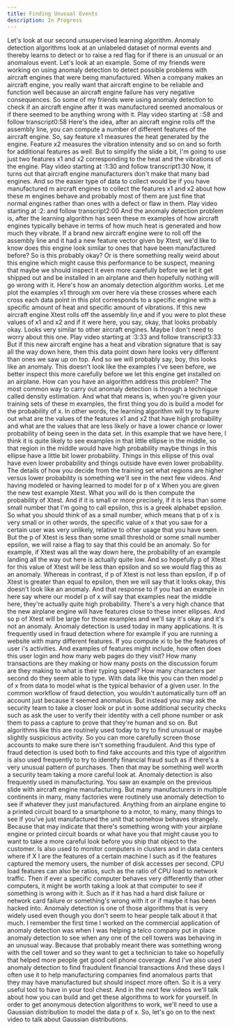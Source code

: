 ```yaml
---
title: Finding Unusual Events
description: In Progress
---
```


Let's look at our second unsupervised learning algorithm. Anomaly detection algorithms look at an unlabeled dataset of normal events and thereby learns to detect or to raise a red flag for if there is an unusual or an anomalous event. Let's look at an example. Some of my friends were working on using anomaly detection to detect possible problems with aircraft engines that were being manufactured. When a company makes an aircraft engine, you really want that aircraft engine to be reliable and function well because an aircraft engine failure has very negative consequences. So some of my friends were using anomaly detection to check if an aircraft engine after it was manufactured seemed anomalous or if there seemed to be anything wrong with it.
Play video starting at ::58 and follow transcript0:58
Here's the idea, after an aircraft engine rolls off the assembly line, you can compute a number of different features of the aircraft engine. So, say feature x1 measures the heat generated by the engine. Feature x2 measures the vibration intensity and so on and so forth for additional features as well. But to simplify the slide a bit, I'm going to use just two features x1 and x2 corresponding to the heat and the vibrations of the engine.
Play video starting at :1:30 and follow transcript1:30
Now, it turns out that aircraft engine manufacturers don't make that many bad engines. And so the easier type of data to collect would be if you have manufactured m aircraft engines to collect the features x1 and x2 about how these m engines behave and probably most of them are just fine that normal engines rather than ones with a defect or flaw in them.
Play video starting at :2: and follow transcript2:00
And the anomaly detection problem is, after the learning algorithm has seen these m examples of how aircraft engines typically behave in terms of how much heat is generated and how much they vibrate. If a brand new aircraft engine were to roll off the assembly line and it had a new feature vector given by Xtest, we'd like to know does this engine look similar to ones that have been manufactured before? So is this probably okay? Or is there something really weird about this engine which might cause this performance to be suspect, meaning that maybe we should inspect it even more carefully before we let it get shipped out and be installed in an airplane and then hopefully nothing will go wrong with it. Here's how an anomaly detection algorithm works. Let me plot the examples x1 through xm over here via these crosses where each cross each data point in this plot corresponds to a specific engine with a specific amount of heat and specific amount of vibrations. If this new aircraft engine Xtest rolls off the assembly lin,e and if you were to plot these values of x1 and x2 and if it were here, you say, okay, that looks probably okay. Looks very similar to other aircraft engines. Maybe I don't need to worry about this one.
Play video starting at :3:33 and follow transcript3:33
But if this new aircraft engine has a heat and vibration signature that is say all the way down here, then this data point down here looks very different than ones we saw up on top. And so we will probably say, boy, this looks like an anomaly. This doesn't look like the examples I've seen before, we better inspect this more carefully before we let this engine get installed on an airplane. How can you have an algorithm address this problem? The most common way to carry out anomaly detection is through a technique called density estimation. And what that means is, when you're given your training sets of these m examples, the first thing you do is build a model for the probability of x. In other words, the learning algorithm will try to figure out what are the values of the features x1 and x2 that have high probability and what are the values that are less likely or have a lower chance or lower probability of being seen in the data set. In this example that we have here, I think it is quite likely to see examples in that little ellipse in the middle, so that region in the middle would have high probability maybe things in this ellipse have a little bit lower probability. Things in this ellipse of this oval have even lower probability and things outside have even lower probability. The details of how you decide from the training set what regions are higher versus lower probability is something we'll see in the next few videos. And having modeled or having learned to model for p of x When you are given the new test example Xtest. What you will do is then compute the probability of Xtest. And if it is small or more precisely, if it is less than some small number that I'm going to call epsilon, this is a greek alphabet epsilon. So what you should think of as a small number, which means that p of x is very small or in other words, the specific value of x that you saw for a certain user was very unlikely, relative to other usage that you have seen. But the p of Xtest is less than some small threshold or some small number epsilon, we will raise a flag to say that this could be an anomaly. So for example, if Xtest was all the way down here, the probability of an example landing all the way out here is actually quite low. And so hopefully p of Xtest for this value of Xtest will be less than epsilon and so we would flag this as an anomaly. Whereas in contrast, if p of Xtest is not less than epsilon, if p of Xtest is greater than equal to epsilon, then we will say that it looks okay, this doesn't look like an anomaly. And that response to if you had an example in here say where our model p of x will say that examples near the middle here, they're actually quite high probability. There's a very high chance that the new airplane engine will have features close to these inner ellipses. And so p of Xtest will be large for those examples and we'll say it's okay and it's not an anomaly. Anomaly detection is used today in many applications. It is frequently used in fraud detection where for example if you are running a website with many different features. If you compute xi to be the features of user i's activities. And examples of features might include, how often does this user login and how many web pages do they visit? How many transactions are they making or how many posts on the discussion forum are they making to what is their typing speed? How many characters per second do they seem able to type. With data like this you can then model p of x from data to model what is the typical behavior of a given user. In the common workflow of fraud detection, you wouldn't automatically turn off an account just because it seemed anomalous. But instead you may ask the security team to take a closer look or put in some additional security checks such as ask the user to verify their identity with a cell phone number or ask them to pass a capture to prove that they're human and so on. But algorithms like this are routinely used today to try to find unusual or maybe slightly suspicious activity. So you can more carefully screen those accounts to make sure there isn't something fraudulent. And this type of fraud detection is used both to find fake accounts and this type of algorithm is also used frequently to try to identify financial fraud such as if there's a very unusual pattern of purchases. Then that may be something well worth a security team taking a more careful look at. Anomaly detection is also frequently used in manufacturing. You saw an example on the previous slide with aircraft engine manufacturing. But many manufacturers in multiple continents in many, many factories were routinely use anomaly detection to see if whatever they just manufactured. Anything from an airplane engine to a printed circuit board to a smartphone to a motor, to many, many things to see if you've just manufactured the unit that somehow behaves strangely. Because that may indicate that there's something wrong with your airplane engine or printed circuit boards or what have you that might cause you to want to take a more careful look before you ship that object to the customer. Is also used to monitor computers in clusters and in data centers where if X I are the features of a certain machine I such as if the features captured the memory users, the number of disk accesses per second. CPU load features can also be ratios, such as the ratio of CPU load to network traffic. Then if ever a specific computer behaves very differently than other computers, it might be worth taking a look at that computer to see if something is wrong with it. Such as if it has had a hard disk failure or network card failure or something's wrong with it or if maybe it has been hacked into. Anomaly detection is one of those algorithms that is very widely used even though you don't seem to hear people talk about it that much. I remember the first time I worked on the commercial application of anomaly detection was when I was helping a telco company put in place anomaly detection to see when any one of the cell towers was behaving in an unusual way. Because that probably meant there was something wrong with the cell tower and so they want to get a technician to take so hopefully that helped more people get good cell phone coverage. And I've also used anomaly detection to find fraudulent financial transactions And these days I often use it to help manufacturing companies find anomalous parts that they may have manufactured but should inspect more often. So it is a very useful tool to have in your tool chest. And in the next few videos we'll talk about how you can build and get these algorithms to work for yourself. In order to get anonymous detection algorithms to work, we'll need to use a Gaussian distribution to model the data p of x. So, let's go on to the next video to talk about Gaussian distributions.